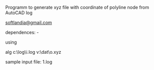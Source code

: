 Programm to generate xyz file with coordinate of polyline node from AutoCAD log

softlandia@gmail.com

dependences: -

using

alg c:\log\i.log v:\dat\o.xyz

sample input file: 1.log

